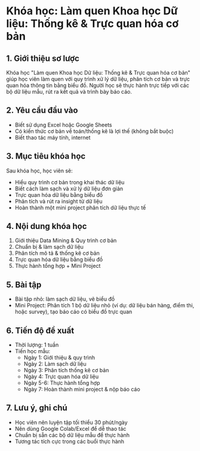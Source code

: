 # Khóa học: Làm quen Khoa học Dữ liệu: Thống kê & Trực quan hóa cơ bản

## 1. Giới thiệu sơ lược

Khóa học "Làm quen Khoa học Dữ liệu: Thống kê & Trực quan hóa cơ bản" giúp học viên làm quen với quy trình xử lý dữ liệu, phân tích cơ bản và trực quan hóa thông tin bằng biểu đồ. Người học sẽ thực hành trực tiếp với các bộ dữ liệu mẫu, rút ra kết quả và trình bày báo cáo.

## 2. Yêu cầu đầu vào

- Biết sử dụng Excel hoặc Google Sheets
- Có kiến thức cơ bản về toán/thống kê là lợi thế (không bắt buộc)
- Biết thao tác máy tính, internet

## 3. Mục tiêu khóa học

Sau khóa học, học viên sẽ:

- Hiểu quy trình cơ bản trong khai thác dữ liệu
- Biết cách làm sạch và xử lý dữ liệu đơn giản
- Trực quan hóa dữ liệu bằng biểu đồ
- Phân tích và rút ra insight từ dữ liệu
- Hoàn thành một mini project phân tích dữ liệu thực tế

## 4. Nội dung khóa học

1. Giới thiệu Data Mining & Quy trình cơ bản
2. Chuẩn bị & làm sạch dữ liệu
3. Phân tích mô tả & thống kê cơ bản
4. Trực quan hóa dữ liệu bằng biểu đồ
5. Thực hành tổng hợp + Mini Project

## 5. Bài tập

- Bài tập nhỏ: làm sạch dữ liệu, vẽ biểu đồ
- Mini Project: Phân tích 1 bộ dữ liệu nhỏ (ví dụ: dữ liệu bán hàng, điểm thi, hoặc survey), tạo báo cáo có biểu đồ trực quan

## 6. Tiến độ đề xuất

- Thời lượng: 1 tuần
- Tiến học mẫu:
  - Ngày 1: Giới thiệu & quy trình
  - Ngày 2: Làm sạch dữ liệu
  - Ngày 3: Phân tích thống kê cơ bản
  - Ngày 4: Trực quan hóa dữ liệu
  - Ngày 5-6: Thực hành tổng hợp
  - Ngày 7: Hoàn thành mini project & nộp báo cáo

## 7. Lưu ý, ghi chú

- Học viên nên luyện tập tối thiểu 30 phút/ngày
- Nên dùng Google Colab/Excel để dễ thao tác
- Chuẩn bị sẵn các bộ dữ liệu mẫu để thực hành
- Tương tác tích cực trong các buổi thực hành
